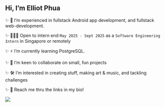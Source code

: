 
 ## Hi, I’m Elliot Phua  
    
 ✨  🎨 I’m experienced in fullstack Android app development, and fullstack web-development. 
   
 ✨ 👨🏻‍💻 Open to intern end `May 2025 - Sept 2025` as a `Software Engineering Intern` in Singapore or remotely  
   
 ✨  ⚡ I’m currently learning PostgreSQL.
   
 ✨  🐾 I’m keen to collaborate on small, fun projects
 
 ✨  🛠️ I’m interested in creating stuff, making art & music, and tackling challenges  
   
 ✨ 📱 Reach me thru the links in my bio!  
 
  <img src="https://github-readme-stats.vercel.app/api/top-langs/?username=ElliotMonde&layout=compact" />
 
<!---
ElliotMonde/ElliotMonde is a ✨ special ✨ repository because its `README.md` (this file) appears on your GitHub profile.
You can click the Preview link to take a look at your changes.
--->
